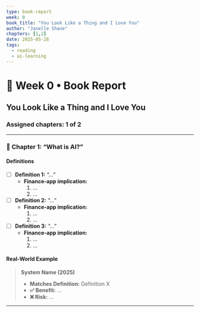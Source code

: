 ```yaml
---
type: book-report
week: 0
book_title: "You Look Like a Thing and I Love You"
author: "Janelle Shane"
chapters: [1,2]
date: 2025-05-28
tags:
  - reading
  - ai-learning
---
```


# 📖 Week 0 • Book Report

## You Look Like a Thing and I Love You

### Assigned chapters: 1 of 2

---

### 🔹 Chapter 1: “What is AI?”

#### Definitions  
- [ ] **Definition 1:** _“…”_  
  - **Finance-app implication:**  
    1. …  
    2. …  
- [ ] **Definition 2:** _“…”_  
  - **Finance-app implication:**  
    1. …  
    2. …  
- [ ] **Definition 3:** _“…”_  
  - **Finance-app implication:**  
    1. …  
    2. …  

#### Real-World Example  
> **System Name (2025)**  
> - **Matches Definition:** Definition X  
> - **✅ Benefit:** …  
> - **❌ Risk:** …

---
